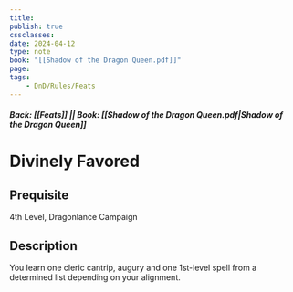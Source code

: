 ```yaml
---
title:
publish: true
cssclasses:
date: 2024-04-12
type: note
book: "[[Shadow of the Dragon Queen.pdf]]"
page: 
tags:
    - DnD/Rules/Feats
---
```


##### Back: [[Feats]] || Book: [[Shadow of the Dragon Queen.pdf|Shadow of the Dragon Queen]]

# Divinely Favored


## Prequisite 
4th Level, Dragonlance Campaign

## Description
You learn one cleric cantrip, augury and one 1st-level spell from a determined list depending on your alignment.